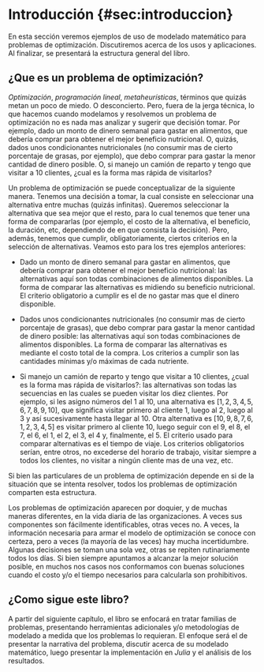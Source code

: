 # Introducción {#sec:introduccion}
En esta sección veremos ejemplos de uso de modelado matemático para problemas de optimización. Discutiremos acerca de los usos y aplicaciones. Al finalizar, se presentará la estructura general del libro.

## ¿Que es un problema de optimización?
_Optimización_, _programación lineal_, _metaheurísticas_, términos que quizás metan un poco de miedo. O desconcierto. Pero, fuera de la jerga técnica, lo que hacemos cuando modelamos y resolvemos un problema de optimización no es nada mas analizar y sugerir que decisión tomar. Por ejemplo, dado un monto de dinero semanal para gastar en alimentos, que debería comprar para obtener el mejor beneficio nutricional. O, quizás, dados unos condicionantes nutricionales (no consumir mas de cierto porcentaje de grasas, por ejemplo), que debo comprar para gastar la menor cantidad de dinero posible. O, si manejo un camión de reparto y tengo que visitar a 10 clientes, ¿cual es la forma mas rápida de visitarlos?

Un problema de optimización se puede conceptualizar de la siguiente manera. Tenemos una decisión a tomar, la cual consiste en seleccionar una alternativa entre muchas (quizás infinitas). Queremos seleccionar la alternativa que sea mejor que el resto, para lo cual tenemos que tener una forma de compararlas (por ejemplo, el costo de la alternativa, el beneficio, la duración, etc, dependiendo de en que consista la decisión). Pero, además, tenemos que cumplir, obligatoriamente, ciertos criterios en la selección de alternativas. Veamos esto para los tres ejemplos anteriores:

* Dado un monto de dinero semanal para gastar en alimentos, que debería comprar para obtener el mejor beneficio nutricional: las alternativas aquí son todas combinaciones de alimentos disponibles. La forma de comparar las alternativas es midiendo su beneficio nutricional. El criterio obligatorio a cumplir es el de no gastar mas que el dinero disponible.

*  Dados unos condicionantes nutricionales (no consumir mas de cierto porcentaje de grasas), que debo comprar para gastar la menor cantidad de dinero posible: las alternativas aquí son todas combinaciones de alimentos disponibles. La forma de comparar las alternativas es mediante el costo total de la compra. Los criterios a cumplir son las cantidades mínimas y/o máximas de cada nutriente.

*  Si manejo un camión de reparto y tengo que visitar a 10 clientes, ¿cual es la forma mas rápida de visitarlos?: las alternativas son todas las secuencias en las cuales se pueden visitar los diez clientes. Por ejemplo, si les asigno números del 1 al 10, una alternativa es $[1,2,3,4,5,6,7,8,9,10]$, que significa visitar primero al cliente 1, luego al 2, luego al 3 y así sucesivamente hasta llegar al 10. Otra alternativa es $[10,9,8,7,6,1,2,3,4,5]$ es visitar primero al cliente 10, luego seguir con el 9, el 8, el 7, el 6, el 1, el 2, el 3, el 4 y, finalmente, el 5. El criterio usado para comparar alternativas es el tiempo de viaje. Los criterios obligatorios serían, entre otros, no excederse del horario de trabajo, visitar siempre a todos los clientes, no visitar a ningún cliente mas de una vez, etc.

Si bien las particulares de un problema de optimización depende en si de la situación que se intenta resolver, todos los problemas de optimización comparten esta estructura.

Los problemas de optimización aparecen por doquier, y de muchas maneras diferentes, en la vida diaria de las organizaciones. A veces sus componentes son fácilmente identificables, otras veces no. A veces, la información necesaria para armar el modelo de optimización se conoce con certeza, pero a veces (la mayoría de las veces) hay mucha incertidumbre. Algunas decisiones se toman una sola vez, otras se repiten rutinariamente todos los días. Si bien siempre apuntamos a alcanzar la mejor solución posible, en muchos nos casos nos conformamos con buenas soluciones cuando el costo y/o el tiempo necesarios para calcularla son prohibitivos.




## ¿Como sigue este libro?
A partir del siguiente capítulo, el libro se enfocará en tratar familias de problemas, presentando herramientas adicionales y/o metodologías de modelado a medida que los problemas lo requieran. El enfoque será el de presentar la narrativa del problema, discutir acerca de su modelado matemático, luego presentar la implementación en _Julia_ y el análisis de los resultados. 
